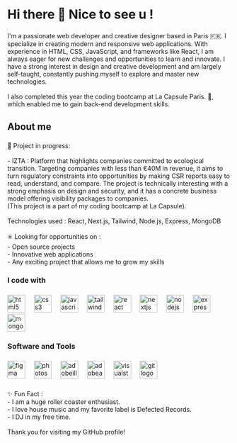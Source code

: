 <h1 align="left">Hi there 👋 Nice to see u !</h1>

###

<p align="left">I'm a passionate web developer and creative designer based in Paris 🇫🇷. I specialize in creating modern and responsive web applications. With experience in HTML, CSS, JavaScript, and frameworks like React,  I am always eager for new challenges and opportunities to learn and innovate. I have a strong interest in design and creative development and am largely self-taught, constantly pushing myself to explore and master new technologies.<br><br>I also completed this year the coding bootcamp at La Capsule Paris. 🚀, which enabled me to gain back-end development skills.</p>

###

<h2 align="left">About me</h2>

###

<p align="left">🔭  Project in progress:<br><br>- IZTA : Platform that highlights companies committed to ecological transition. Targeting companies with less than €40M in revenue, it aims to turn regulatory constraints into opportunities by making CSR reports easy to read, understand, and compare. The project is technically interesting with a strong emphasis on design and security, and it has a concrete business model offering visibility packages to companies. <br>(This project is a part of my coding bootcamp at La Capsule).<br><br>Technologies used : React, Next.js, Tailwind, Node.js, Express, MongoDB<br><br>✳️ Looking for opportunities on :<br>- Open source projects<br>- Innovative web applications<br>- Any exciting project that allows me to grow my skills</p>

###

<h3 align="left">I code with</h3>

###

<div align="left">
  <img src="https://cdn.jsdelivr.net/gh/devicons/devicon/icons/html5/html5-original.svg" height="40" alt="html5 logo"  />
  <img width="12" />
  <img src="https://cdn.jsdelivr.net/gh/devicons/devicon/icons/css3/css3-original.svg" height="40" alt="css3 logo"  />
  <img width="12" />
  <img src="https://cdn.jsdelivr.net/gh/devicons/devicon/icons/javascript/javascript-original.svg" height="40" alt="javascript logo"  />
  <img width="12" />
  <img src="https://skillicons.dev/icons?i=tailwind" height="40" alt="tailwindcss logo"  />
  <img width="12" />
  <img src="https://cdn.jsdelivr.net/gh/devicons/devicon/icons/react/react-original.svg" height="40" alt="react logo"  />
  <img width="12" />
  <img src="https://cdn.jsdelivr.net/gh/devicons/devicon/icons/nextjs/nextjs-original.svg" height="40" alt="nextjs logo"  />
  <img width="12" />
  <img src="https://cdn.jsdelivr.net/gh/devicons/devicon/icons/nodejs/nodejs-original.svg" height="40" alt="nodejs logo"  />
  <img width="12" />
  <img src="https://skillicons.dev/icons?i=express" height="40" alt="express logo"  />
  <img width="12" />
  <img src="https://skillicons.dev/icons?i=mongodb" height="40" alt="mongodb logo"  />
</div>

###

<h3 align="left">Software and Tools</h3>

###

<div align="left">
  <img src="https://cdn.jsdelivr.net/gh/devicons/devicon/icons/figma/figma-original.svg" height="40" alt="figma logo"  />
  <img width="12" />
  <img src="https://cdn.simpleicons.org/adobephotoshop/31A8FF" height="40" alt="photoshop logo"  />
  <img width="12" />
  <img src="https://cdn.simpleicons.org/adobeillustrator/FF9A00" height="40" alt="adobeillustrator logo"  />
  <img width="12" />
  <img src="https://cdn.simpleicons.org/adobeaftereffects/9999FF" height="40" alt="adobeaftereffects logo"  />
  <img width="12" />
  <img src="https://skillicons.dev/icons?i=visualstudio" height="40" alt="visualstudio logo"  />
  <img width="12" />
  <img src="https://cdn.simpleicons.org/git/F05032" height="40" alt="git logo"  />
</div>

###

<p align="left">✨ Fun Fact :<br>- I am a huge roller coaster enthusiast. <br>- I love house music and my favorite label is Defected Records.<br>- I DJ in my free time. <br><br>Thank you for visiting my GitHub profile!</p>

###
